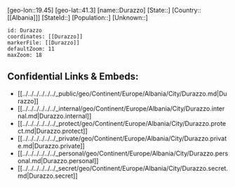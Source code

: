 ﻿---
location: [41.3,19.45]
mapzoom: [7,12] 
mapmarker: city 
type: City
tags:
- geo/City


SpocWebEntityId: 29919
isDeleted: false
confidential: public

---
[geo-lon::19.45]
[geo-lat::41.3]
[name::Durazzo]
[State::]
[Country::[[Albania]]]
[StateId::]
[Population::]
[Unknown::]


```leaflet
id: Durazzo
coordinates: [[Durazzo]]
markerFile: [[Durazzo]]
defaultZoom: 11 
maxZoom: 18
```


## Confidential Links & Embeds: 
- [[../../../../../../_public/geo/Continent/Europe/Albania/City/Durazzo.md|Durazzo]] 
- [[../../../../../../_internal/geo/Continent/Europe/Albania/City/Durazzo.internal.md|Durazzo.internal]] 
- [[../../../../../../_protect/geo/Continent/Europe/Albania/City/Durazzo.protect.md|Durazzo.protect]] 
- [[../../../../../../_private/geo/Continent/Europe/Albania/City/Durazzo.private.md|Durazzo.private]] 
- [[../../../../../../_personal/geo/Continent/Europe/Albania/City/Durazzo.personal.md|Durazzo.personal]] 
- [[../../../../../../_secret/geo/Continent/Europe/Albania/City/Durazzo.secret.md|Durazzo.secret]] 
